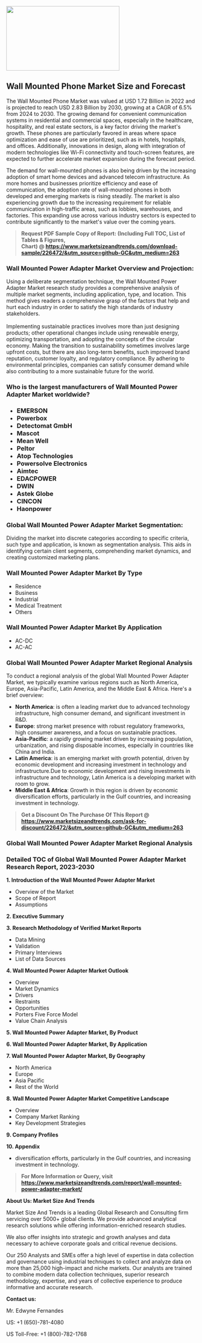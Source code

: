 <p><img class="alignnone size-medium wp-image-20088" src="https://ffe5etoiles.com/wp-content/uploads/2024/12/MST1-300x171.png" alt="" width="300" height="171" /></p><h2>Wall Mounted Phone Market Size and Forecast</h2><p>The Wall Mounted Phone Market was valued at USD 1.72 Billion in 2022 and is projected to reach USD 2.83 Billion by 2030, growing at a CAGR of 6.5% from 2024 to 2030. The growing demand for convenient communication systems in residential and commercial spaces, especially in the healthcare, hospitality, and real estate sectors, is a key factor driving the market's growth. These phones are particularly favored in areas where space optimization and ease of use are prioritized, such as in hotels, hospitals, and offices. Additionally, innovations in design, along with integration of modern technologies like Wi-Fi connectivity and touch-screen features, are expected to further accelerate market expansion during the forecast period.</p><p>The demand for wall-mounted phones is also being driven by the increasing adoption of smart home devices and advanced telecom infrastructure. As more homes and businesses prioritize efficiency and ease of communication, the adoption rate of wall-mounted phones in both developed and emerging markets is rising steadily. The market is also experiencing growth due to the increasing requirement for reliable communication in high-traffic areas, such as lobbies, warehouses, and factories. This expanding use across various industry sectors is expected to contribute significantly to the market's value over the coming years.</p></p><blockquote id="" class=""><strong>Request PDF Sample Copy of Report: (Including Full TOC, List of Tables &amp; Figures, Chart)&nbsp;@&nbsp;<strong><a href="https://www.marketsizeandtrends.com/download-sample/226472/&utm_source=github-GC&utm_medium=263" target="_blank">https://www.marketsizeandtrends.com/download-sample/226472/&utm_source=github-GC&utm_medium=263</a></strong></strong></blockquote><h3 id="" class="">Wall Mounted Power Adapter Market&nbsp;Overview and Projection:</h3><p id="" class="">Using a deliberate segmentation technique, the Wall Mounted Power Adapter Market research study provides a comprehensive analysis of multiple market segments, including application, type, and location. This method gives readers a comprehensive grasp of the factors that help and hurt each industry in order to satisfy the high standards of industry stakeholders. <br /> <br />Implementing sustainable practices involves more than just designing products; other operational changes include using renewable energy, optimizing transportation, and adopting the concepts of the circular economy. Making the transition to sustainability sometimes involves large upfront costs, but there are also long-term benefits, such improved brand reputation, customer loyalty, and regulatory compliance. By adhering to environmental principles, companies can satisfy consumer demand while also contributing to a more sustainable future for the world.</p><h3 id="" class="">Who is the largest manufacturers of&nbsp;Wall Mounted Power Adapter Market worldwide?</h3><h3 class=""><p><ul><li>EMERSON </li><li> Powerbox </li><li> Detectomat GmbH </li><li> Mascot </li><li> Mean Well </li><li> Peltor </li><li> Atop Technologies </li><li> Powersolve Electronics </li><li> Aimtec </li><li> EDACPOWER </li><li> DWIN </li><li> Astek Globe </li><li> CINCON </li><li> Haonpower</li></ul></p></h3><h3 id="" class="">Global&nbsp;Wall Mounted Power Adapter Market Segmentation:</h3><p id="" class="">Dividing the market into discrete categories according to specific criteria, such type and application, is known as segmentation analysis. This aids in identifying certain client segments, comprehending market dynamics, and creating customized marketing plans.</p><h3 id="" class="">Wall Mounted Power Adapter Market&nbsp;By Type</h3><p><p><ul><li>Residence</li><li> Business</li><li> Industrial</li><li> Medical Treatment</li><li> Others</p></li></ul></p></p><h3 id="" class="">Wall Mounted Power Adapter Market&nbsp;By Application</h3><p class=""><p><ul><li>AC-DC</li><li> AC-AC</li></ul></p></p><h3 id="" class="">Global Wall Mounted Power Adapter Market Regional Analysis</h3><p id="" class="">To conduct a regional analysis of the global Wall Mounted Power Adapter Market, we typically examine various regions such as North America, Europe, Asia-Pacific, Latin America, and the Middle East &amp; Africa. Here's a brief overview:</p><ul><li><strong>North America</strong>: is often a leading market due to advanced technology infrastructure, high consumer demand, and significant investment in R&amp;D.</li><li><strong>Europe</strong>: strong market presence with robust regulatory frameworks, high consumer awareness, and a focus on sustainable practices.</li><li><strong>Asia-Pacific</strong>: a rapidly growing market driven by increasing population, urbanization, and rising disposable incomes, especially in countries like China and India.</li><li><strong>Latin America</strong>: is an emerging market with growth potential, driven by economic development and increasing investment in technology and infrastructure.Due to economic development and rising investments in infrastructure and technology, Latin America is a developing market with room to grow.</li><li><strong>Middle East &amp; Africa</strong>: Growth in this region is driven by economic diversification efforts, particularly in the Gulf countries, and increasing investment in technology.</li></ul><blockquote id="" class=""><strong>Get a Discount On The Purchase Of This Report @ <strong><a href="https://www.marketsizeandtrends.com/ask-for-discount/226472/&utm_source=github-GC&utm_medium=263" target="_blank">https://www.marketsizeandtrends.com/ask-for-discount/226472/&utm_source=github-GC&utm_medium=263</a></strong></strong></blockquote><h3 id="" class="">Global Wall Mounted Power Adapter Market Regional Analysis</h3><h3 id="" class="">Detailed TOC of Global Wall Mounted Power Adapter Market Research Report, 2023-2030</h3><p id="" class=""><strong>1. Introduction of the Wall Mounted Power Adapter Market</strong></p><ul><li>Overview of the Market</li><li>Scope of Report</li><li>Assumptions</li></ul><p id="" class=""><strong>2. Executive Summary</strong></p><p id="" class=""><strong>3. Research Methodology of Verified Market Reports</strong></p><ul><li>Data Mining</li><li>Validation</li><li>Primary Interviews</li><li>List of Data Sources</li></ul><p id="" class=""><strong>4. Wall Mounted Power Adapter Market Outlook</strong></p><ul><li>Overview</li><li>Market Dynamics</li><li>Drivers</li><li>Restraints</li><li>Opportunities</li><li>Porters Five Force Model</li><li>Value Chain Analysis</li></ul><p id="" class=""><strong>5. Wall Mounted Power Adapter Market, By Product</strong></p><p id="" class=""><strong>6. Wall Mounted Power Adapter Market, By Application</strong></p><p id="" class=""><strong>7. Wall Mounted Power Adapter Market, By Geography</strong></p><ul><li>North America</li><li>Europe</li><li>Asia Pacific</li><li>Rest of the World</li></ul><p id="" class=""><strong>8. Wall Mounted Power Adapter Market Competitive Landscape</strong></p><ul><li>Overview</li><li>Company Market Ranking</li><li>Key Development Strategies</li></ul><p id="" class=""><strong>9. Company Profiles</strong></p><p id="" class=""><strong>10. Appendix</strong></p><ul><li>diversification efforts, particularly in the Gulf countries, and increasing investment in technology.</li></ul><blockquote id="" class=""><strong>For More Information or Query, visit <strong><strong><a href="https://www.marketsizeandtrends.com/report/wall-mounted-power-adapter-market/" target="_blank">https://www.marketsizeandtrends.com/report/wall-mounted-power-adapter-market/</a></strong></strong></strong></blockquote><p id="" class=""><strong>About Us: Market Size And Trends</strong></p><p id="" class="">Market Size And Trends is a leading Global Research and Consulting firm servicing over 5000+ global clients. We provide advanced analytical research solutions while offering information-enriched research studies.</p><p id="" class="">We also offer insights into strategic and growth analyses and data necessary to achieve corporate goals and critical revenue decisions.</p><p id="" class="">Our 250 Analysts and SMEs offer a high level of expertise in data collection and governance using industrial techniques to collect and analyze data on more than 25,000 high-impact and niche markets. Our analysts are trained to combine modern data collection techniques, superior research methodology, expertise, and years of collective experience to produce informative and accurate research.</p><p id="" class=""><strong>Contact us:</strong></p><p id="" class="">Mr. Edwyne Fernandes</p><p id="" class="">US: +1 (650)-781-4080</p><p id="" class="">US Toll-Free: +1 (800)-782-1768</p>
